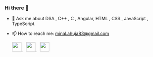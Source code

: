 ### Hi there 👋
<!-- 
**imminal35/imminal35** is a ✨ _special_ ✨ repository because its `README.md` (this file) appears on your GitHub profile.

Here are some ideas to get you started: -->
<!-- 
- 🔭 I’m currently working on ...
- 🌱 I’m currently learning ... -->
<!-- - 👯 I’m looking to collaborate on  -->
<!-- - 🤔 I’m looking for help with  -->
- 💬 Ask me about DSA , C++ , C , Angular, HTML , CSS , JavaScript , TypeScript.
- 📫 How to reach me: minal.ahuja83@gmail.com 

  <a href="minal.ahuja83@gmail.com">
    <img width="30px" src="https://www.vectorlogo.zone/logos/gmail/gmail-icon.svg"/>
  </a>&ensp;
  <a href="https://www.linkedin.com/in/imminal35">
    <img width="30px" src="https://www.vectorlogo.zone/logos/linkedin/linkedin-icon.svg" />
  </a>&ensp;
  <a href="https://www.instagram.com/imminal35">
    <img width="30px" src="https://www.vectorlogo.zone/logos/instagram/instagram-icon.svg" />
  </a>
<!-- - 😄 Pronouns: 
- ⚡ Fun fact:  -->
